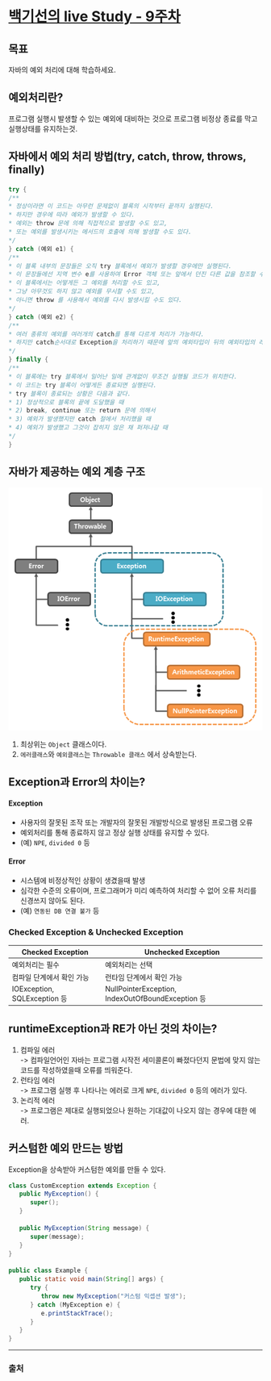 # [백기선의 live Study - 9주차](https://github.com/whiteship/live-study/issues/9)

## 목표
자바의 예외 처리에 대해 학습하세요.

## 예외처리란?

프로그램 실행시 발생할 수 있는 예외에 대비하는 것으로 프로그램 비정상 종료를 막고 실행상태를 유지하는것.

## 자바에서 예외 처리 방법(try, catch, throw, throws, finally)

```java
try {
/** 
* 정상이라면 이 코드는 아무런 문제없이 블록의 시작부터 끝까지 실행된다. 
* 하지만 경우에 따라 예외가 발생할 수 있다. 
* 예외는 throw 문에 의해 직접적으로 발생할 수도 있고, 
* 또는 예외를 발생시키는 메서드의 호출에 의해 발생할 수도 있다. 
*/
} catch (예외 e1) {
/** 
* 이 블록 내부의 문장들은 오직 try 블록에서 예외가 발생할 경우에만 실행된다. 
* 이 문장들에선 지역 변수 e를 사용하여 Error 객체 또는 앞에서 던진 다른 값을 참조할 수 있다. 
* 이 블록에서는 어떻게든 그 예외를 처리할 수도 있고, 
* 그냥 아무것도 하지 않고 예외를 무시할 수도 있고, 
* 아니면 throw 를 사용해서 예외를 다시 발생시킬 수도 있다. 
*/
} catch (예외 e2) {
/** 
* 여러 종류의 예외를 여러개의 catch를 통해 다르게 처리가 가능하다.
* 하지만 catch순서대로 Exception을 처리하기 때문에 앞의 예외타입이 뒤의 예외타입의 레벨(depth)보다 낮아야한다.
*/
} finally {
/** 
* 이 블록에는 try 블록에서 일어난 일에 관계없이 무조건 실행될 코드가 위치한다. 
* 이 코드는 try 블록이 어떻게든 종료되면 실행된다. 
* try 블록이 종료되는 상황은 다음과 같다. 
* 1) 정상적으로 블록의 끝에 도달했을 때 
* 2) break, continue 또는 return 문에 의해서 
* 3) 예외가 발생했지만 catch 절에서 처리했을 때 
* 4) 예외가 발생했고 그것이 잡히지 않은 채 퍼져나갈 때 
*/
}
```

## 자바가 제공하는 예외 계층 구조
![](pic/2021-01-16-06-02-52.png)

1. 최상위는 `Object` 클래스이다.
2. `에러클래스`와 `예외클래스`는 `Throwable 클래스` 에서 상속받는다.

## Exception과 Error의 차이는?

#### Exception

- 사용자의 잘못된 조작 또는 개발자의 잘못된 개발방식으로 발생된 프로그램 오류
- 예외처리를 통해 종료하지 않고 정상 실행 상태를 유지할 수 있다.
- (예) `NPE`, `divided 0` 등


#### Error

- 시스템에 비정상적인 상황이 생겼을때 발생
- 심각한 수준의 오류이며, 프로그래머가 미리 예측하여 처리할 수 없어 오류 처리를 신경쓰지 않아도 된다.
- (예) `연동된 DB 연결 불가` 등

### Checked Exception & Unchecked Exception

Checked Exception | Unchecked Exception
---------|----------
예외처리는 필수 | 예외처리는 선택
컴파일 단계에서 확인 가능 | 런타임 단계에서 확인 가능
IOException, SQLException 등 | NullPointerException, IndexOutOfBoundException 등

## runtimeException과 RE가 아닌 것의 차이는?

1. 컴파일 에러  
   -> 컴파일언어인 자바는 프로그램 시작전 세미콜론이 빠졌다던지 문법에 맞지 않는 코드를 작성하였을때 오류를 띄워준다.
2. 런타임 에러  
   -> 프로그램 실행 후 나타나는 에러로 크게 `NPE`, `divided 0` 등의 에러가 있다.
3. 논리적 에러  
   -> 프로그램은 제대로 실행되었으나 원하는 기대값이 나오지 않는 경우에 대한 에러. 

## 커스텀한 예외 만드는 방법

Exception을 상속받아 커스텀한 예외를 만들 수 있다.

```java
class CustomException extends Exception {
   public MyException() {
      super();
   }

   public MyException(String message) {
      super(message);
   }
}

public class Example {
   public static void main(String[] args) {
      try {
         throw new MyException("커스텀 익셉션 발생");
      } catch (MyException e) {
         e.printStackTrace();
      }
   }
}
```

---

### 출처
